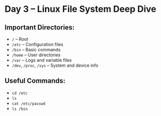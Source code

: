 # Day 3 – Linux File System Deep Dive

## Important Directories:
- `/` – Root
- `/etc` – Configuration files
- `/bin` – Basic commands
- `/home` – User directories
- `/var` – Logs and variable files
- `/dev`, `/proc`, `/sys` – System and device info

## Useful Commands:
- `cd /etc`
- `ls`
- `cat /etc/passwd`
- `ls /bin`

